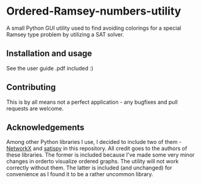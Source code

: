 # Ordered-Ramsey-numbers-utility
A small Python GUI utility used to find avoiding colorings for a special Ramsey type problem by utilizing a SAT solver.

## Installation and usage

See the user guide .pdf included :)

## Contributing
This is by all means not a perfect application - any bugfixes and pull requests are welcome.

## Acknowledgements
Among other Python libraries I use, I decided to include two of them - [NetworkX](https://networkx.github.io/)
and [satispy](https://pypi.org/project/satispy/) in this repository. All credit goes to the authors of these libraries. The former is included because I've made some very minor changes in orderto visualize ordered graphs. The utility will not work correctly without them. The latter is included (and unchanged) for convenience as I found it to be a rather uncommon library.
